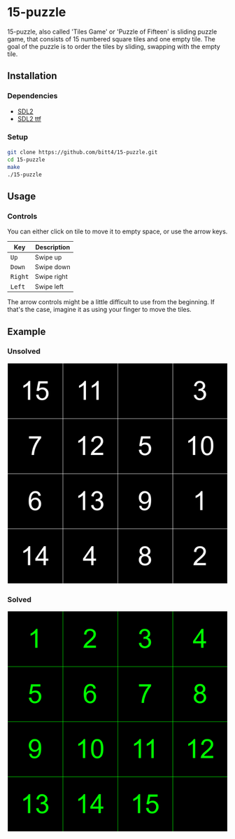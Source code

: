 # 15-puzzle

15-puzzle, also called 'Tiles Game' or 'Puzzle of Fifteen' is sliding puzzle game, that consists of 15 numbered square tiles and one empty tile. The goal of the puzzle is to order the tiles by sliding, swapping with the empty tile.

## Installation

### Dependencies

 - [SDL2](https://www.libsdl.org/)
 - [SDL2 ttf](https://www.libsdl.org/projects/SDL_ttf/)

### Setup

```bash
git clone https://github.com/bitt4/15-puzzle.git
cd 15-puzzle
make
./15-puzzle
```

## Usage

### Controls
You can either click on tile to move it to empty space, or use the arrow keys.

|Key             |Description|
|----------------|-----------|
|<kbd>Up</kbd>   |Swipe up   |
|<kbd>Down</kbd> |Swipe down |
|<kbd>Right</kbd>|Swipe right|
|<kbd>Left</kbd> |Swipe left |

The arrow controls might be a little difficult to use from the beginning.
If that's the case, imagine it as using your finger to move the tiles.

## Example

### Unsolved
![](demos/1.png)
### Solved
![](demos/2.png)